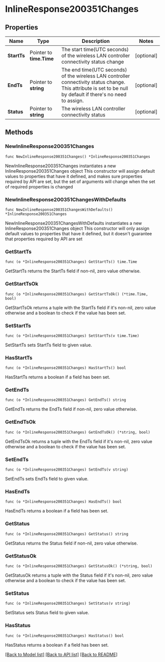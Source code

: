 # InlineResponse200351Changes

## Properties

Name | Type | Description | Notes
------------ | ------------- | ------------- | -------------
**StartTs** | Pointer to **time.Time** | The start time(UTC seconds) of the wireless LAN controller connectivity status change | [optional] 
**EndTs** | Pointer to **string** | The end time(UTC seconds) of the wireless LAN controller connectivity status change. This attribute is set to be null by default if there&#39;s no need to assign. | [optional] 
**Status** | Pointer to **string** | The wireless LAN controller connectivity status | [optional] 

## Methods

### NewInlineResponse200351Changes

`func NewInlineResponse200351Changes() *InlineResponse200351Changes`

NewInlineResponse200351Changes instantiates a new InlineResponse200351Changes object
This constructor will assign default values to properties that have it defined,
and makes sure properties required by API are set, but the set of arguments
will change when the set of required properties is changed

### NewInlineResponse200351ChangesWithDefaults

`func NewInlineResponse200351ChangesWithDefaults() *InlineResponse200351Changes`

NewInlineResponse200351ChangesWithDefaults instantiates a new InlineResponse200351Changes object
This constructor will only assign default values to properties that have it defined,
but it doesn't guarantee that properties required by API are set

### GetStartTs

`func (o *InlineResponse200351Changes) GetStartTs() time.Time`

GetStartTs returns the StartTs field if non-nil, zero value otherwise.

### GetStartTsOk

`func (o *InlineResponse200351Changes) GetStartTsOk() (*time.Time, bool)`

GetStartTsOk returns a tuple with the StartTs field if it's non-nil, zero value otherwise
and a boolean to check if the value has been set.

### SetStartTs

`func (o *InlineResponse200351Changes) SetStartTs(v time.Time)`

SetStartTs sets StartTs field to given value.

### HasStartTs

`func (o *InlineResponse200351Changes) HasStartTs() bool`

HasStartTs returns a boolean if a field has been set.

### GetEndTs

`func (o *InlineResponse200351Changes) GetEndTs() string`

GetEndTs returns the EndTs field if non-nil, zero value otherwise.

### GetEndTsOk

`func (o *InlineResponse200351Changes) GetEndTsOk() (*string, bool)`

GetEndTsOk returns a tuple with the EndTs field if it's non-nil, zero value otherwise
and a boolean to check if the value has been set.

### SetEndTs

`func (o *InlineResponse200351Changes) SetEndTs(v string)`

SetEndTs sets EndTs field to given value.

### HasEndTs

`func (o *InlineResponse200351Changes) HasEndTs() bool`

HasEndTs returns a boolean if a field has been set.

### GetStatus

`func (o *InlineResponse200351Changes) GetStatus() string`

GetStatus returns the Status field if non-nil, zero value otherwise.

### GetStatusOk

`func (o *InlineResponse200351Changes) GetStatusOk() (*string, bool)`

GetStatusOk returns a tuple with the Status field if it's non-nil, zero value otherwise
and a boolean to check if the value has been set.

### SetStatus

`func (o *InlineResponse200351Changes) SetStatus(v string)`

SetStatus sets Status field to given value.

### HasStatus

`func (o *InlineResponse200351Changes) HasStatus() bool`

HasStatus returns a boolean if a field has been set.


[[Back to Model list]](../README.md#documentation-for-models) [[Back to API list]](../README.md#documentation-for-api-endpoints) [[Back to README]](../README.md)


